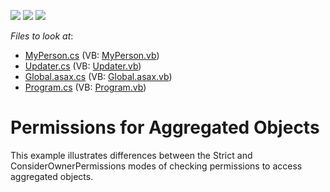 <!-- default badges list -->
![](https://img.shields.io/endpoint?url=https://codecentral.devexpress.com/api/v1/VersionRange/128595036/11.1.4%2B)
[![](https://img.shields.io/badge/Open_in_DevExpress_Support_Center-FF7200?style=flat-square&logo=DevExpress&logoColor=white)](https://supportcenter.devexpress.com/ticket/details/E943)
[![](https://img.shields.io/badge/📖_How_to_use_DevExpress_Examples-e9f6fc?style=flat-square)](https://docs.devexpress.com/GeneralInformation/403183)
<!-- default badges end -->
<!-- default file list -->
*Files to look at*:

* [MyPerson.cs](./CS/AggregatedObjects.Module/MyPerson.cs) (VB: [MyPerson.vb](./VB/AggregatedObjects.Module/MyPerson.vb))
* [Updater.cs](./CS/AggregatedObjects.Module/Updater.cs) (VB: [Updater.vb](./VB/AggregatedObjects.Module/Updater.vb))
* [Global.asax.cs](./CS/AggregatedObjects.Web/Global.asax.cs) (VB: [Global.asax.vb](./VB/AggregatedObjects.Web/Global.asax.vb))
* [Program.cs](./CS/AggregatedObjects.Win/Program.cs) (VB: [Program.vb](./VB/AggregatedObjects.Win/Program.vb))
<!-- default file list end -->
# Permissions for Aggregated Objects


<p>This example illustrates differences between the Strict and ConsiderOwnerPermissions modes of checking permissions to access aggregated objects.</p>

<br/>


